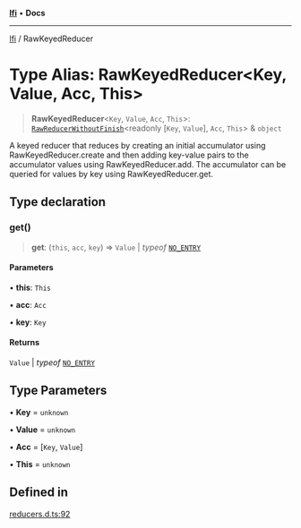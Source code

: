 [**lfi**](../readme.md) • **Docs**

***

[lfi](../globals.md) / RawKeyedReducer

# Type Alias: RawKeyedReducer\<Key, Value, Acc, This\>

> **RawKeyedReducer**\<`Key`, `Value`, `Acc`, `This`\>: [`RawReducerWithoutFinish`](RawReducerWithoutFinish.md)\<readonly [`Key`, `Value`], `Acc`, `This`\> & `object`

A keyed reducer that reduces by creating an initial accumulator using
RawKeyedReducer.create and then adding key-value pairs to the
accumulator values using RawKeyedReducer.add. The accumulator can be
queried for values by key using RawKeyedReducer.get.

## Type declaration

### get()

> **get**: (`this`, `acc`, `key`) => `Value` \| *typeof* [`NO_ENTRY`](../variables/NO_ENTRY.md)

#### Parameters

• **this**: `This`

• **acc**: `Acc`

• **key**: `Key`

#### Returns

`Value` \| *typeof* [`NO_ENTRY`](../variables/NO_ENTRY.md)

## Type Parameters

• **Key** = `unknown`

• **Value** = `unknown`

• **Acc** = [`Key`, `Value`]

• **This** = `unknown`

## Defined in

[reducers.d.ts:92](https://github.com/TomerAberbach/lfi/blob/a3eb3a94b2928b5200a7bcd0a14fdc70f0cb5947/src/operations/reducers.d.ts#L92)

